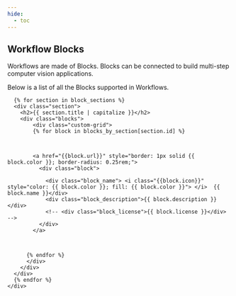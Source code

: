 ```yaml
---
hide:
  - toc
---
```

<script src="https://cdnjs.cloudflare.com/ajax/libs/dompurify/3.0.8/purify.min.js"></script>
<link rel="stylesheet" href="/styles/workflows.css">

<script src="https://kit.fontawesome.com/c9c3956d39.js" crossorigin="anonymous"></script>


<section class="mdx-container portfolio-section">
  <div class="md-grid md-typeset">
    <div class="text-center">
      <h1>Workflow Blocks</h1>
      <p>Workflows are made of Blocks. Blocks can be connected to build multi-step computer vision applications.</p>
      <p>Below is a list of all the Blocks supported in Workflows.</p>
    </div>
    
      {% for section in block_sections %}
      <div class="section">
        <h2>{{ section.title | capitalize }}</h2>
        <div class="blocks">
            <div class="custom-grid">
            {% for block in blocks_by_section[section.id] %}



            <a href="{{block.url}}" style="border: 1px solid {{ block.color }}; border-radius: 0.25rem;">
              <div class="block">
                
                <div class="block_name"> <i class="{{block.icon}}" style="color: {{ block.color }}; fill: {{ block.color }}"> </i>  {{ block.name }}</div>
                <div class="block_description">{{ block.description }}</div>
                <!-- <div class="block_license">{{ block.license }}</div> -->
              </div>
            </a>


          
          {% endfor %}
          </div>
        </div> 
      </div>
      {% endfor %}
    </div>
  </div>
</section>

<style>
/* hide edit button for generated pages */
article > a.md-content__button.md-icon:first-child {
    display: none;
}

.block {
  border-radius: 4px;
  padding: 10px;
  height: 100%;
}

.block_name {
  font-size: large;
  color: black;
}

.block_description {
    padding-top: 5px;
    color: #444;
}

.block_license {
  background-color: #14b8a6; 
  color: #fff; 
  padding: 2px 4px;
  border-radius: 4px; 
  font-size: small;
}


</style>